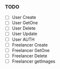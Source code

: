 ### TODO

-   [ ] User Create
-   [ ] User GetOne
-   [ ] User Delete
-   [ ] User Update
-   [ ] User AUTH
-   [ ] Freelancer Create
-   [ ] Freelancer GetOne
-   [ ] Freelancer Delete
-   [ ] Freelancer getImages

